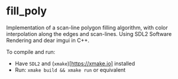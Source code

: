 # fill_poly
Implementation of a scan-line polygon filling algorithm, with color interpolation along the edges and scan-lines. Using SDL2 Software Rendering and dear imgui in C++. <br>

To compile and run:
- Have `SDL2` and (`xmake`)[https://xmake.io] installed
- Run: `xmake build && xmake run` or equivalent

